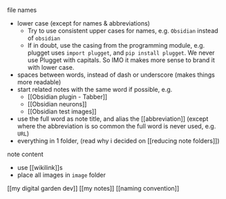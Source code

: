 file names
- lower case (except for names & abbreviations)
	- Try to use consistent upper cases for names, e.g. `Obsidian` instead of `obsidian`
	- If in doubt, use the casing from the programming module, e.g. 
	  plugget uses `import plugget`, and `pip install plugget`. We never use Plugget with capitals. So IMO it makes more sense to brand it with lower case.
- spaces between words, instead of dash or underscore (makes things more readable)
- start related notes with the same word if possible, e.g.
	- [[Obsidian plugin - Tabber]]
	- [[Obsidian neurons]]
	- [[Obsidian test images]]
- use the full word as note title, and alias the [[abbreviation]] (except where the abbreviation is so common the full word is never used, e.g. `URL`)
- everything in 1 folder, (read why i decided on  [[reducing note folders]])

note content
- use [[wikilink]]s
- place all images in `image` folder

[[my digital garden dev]]
[[my notes]]
[[naming convention]]
